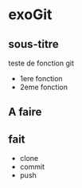 # exoGit
## sous-titre
teste de fonction git

* 1ere fonction
* 2eme fonction

## A faire

## fait

* clone
* commit
* push
